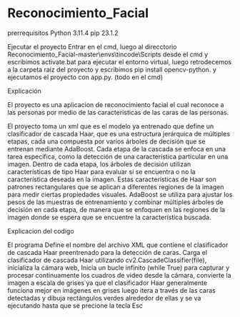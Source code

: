# Reconocimiento_Facial

prerrequisitos
    Python 3.11.4
    pip 23.1.2

Ejecutar el proyecto
    Entrar en el cmd, luego al direcctorio Reconocimiento_Facial-master\envs\tincode\Scripts desde el cmd y escribimos activate.bat
    para ejecutar el entorno virtual, luego retrodecemos a la carpeta raiz del proyecto y escribimos pip install opencv-python.
    y ejecutamos el proyecto con app.py. (todo en el cmd)

Explicación

El proyecto es una aplicacion de reconocimiento facial el cual reconoce a las personas por medio de las caracteristicas de las caras de las
personas. 

El proyecto toma un xml que es el modelo ya entrenado que  define un clasificador de cascada Haar, que es una estructura jerárquica de múltiples etapas, 
cada una compuesta por varios árboles de decisión que se entrenan mediante AdaBoost. Cada etapa de la cascada se enfoca en una tarea específica, 
como la detección de una característica particular en una imagen. Dentro de cada etapa, los árboles de decisión utilizan características de tipo Haar 
para evaluar si se encuentra o no la característica deseada en la imagen. Estas características de Haar son patrones rectangulares que se aplican a diferentes 
regiones de la imagen para medir ciertas propiedades visuales. AdaBoost se utiliza para ajustar los pesos de las muestras de entrenamiento y combinar múltiples 
árboles de decisión en cada etapa, de manera que se enfoquen en las regiones de la imagen donde se espera que se encuentre la característica buscada.

Explicacion del codigo

El programa Define el nombre del archivo XML que contiene el clasificador de cascada Haar preentrenado para la detección de caras.
Carga el clasificador de cascada Haar utilizando cv2.CascadeClassifier(file), inicializa la cámara web, Inicia un bucle infinito (while True) para capturar y procesar 
continuamente los cuadros de video desde la cámara, convierte la imagen a escala de grises ya que el clasificador Haar generalmente funciona mejor en imágenes en grises luego 
itera a través de las caras detectadas y dibuja rectángulos verdes alrededor de ellas y se va ejecutando hasta que se precione la tecla Esc
